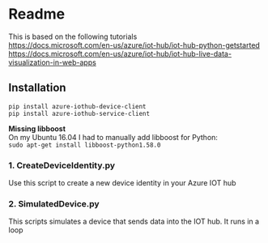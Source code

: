 # Readme

This is based on the following tutorials  
<https://docs.microsoft.com/en-us/azure/iot-hub/iot-hub-python-getstarted>  
<https://docs.microsoft.com/en-us/azure/iot-hub/iot-hub-live-data-visualization-in-web-apps>

## Installation

`pip install azure-iothub-device-client`  
`pip install azure-iothub-service-client`

**Missing libboost**  
On my Ubuntu 16.04 I had to manually add libboost for Python:  
`sudo apt-get install libboost-python1.58.0`

### 1. CreateDeviceIdentity.py

Use this script to create a new device identity in your Azure IOT hub

### 2. SimulatedDevice.py

This scripts simulates a device that sends data into the IOT hub.
It runs in a loop
